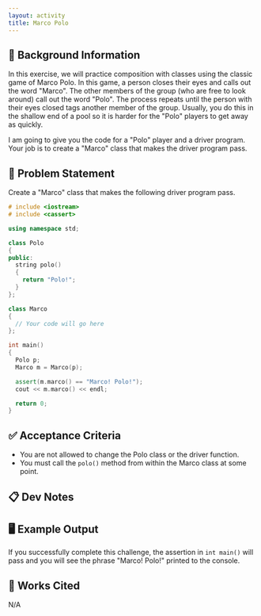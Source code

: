 ```yaml
---
layout: activity
title: Marco Polo
---
```


## 🔖 Background Information

In this exercise, we will practice composition with classes using the classic game of Marco Polo. In this game, a person closes their eyes and calls out the word "Marco". The other members of the group (who are free to look around) call out the word "Polo". The process repeats until the person with their eyes closed tags another member of the group. Usually, you do this in the shallow end of a pool so it is harder for the "Polo" players to get away as quickly.

I am going to give you the code for a "Polo" player and a driver program. Your job is to create a "Marco" class that makes the driver program pass.

## 🎯 Problem Statement

Create a "Marco" class that makes the following driver program pass.

```cpp
# include <iostream>
# include <cassert>

using namespace std;

class Polo
{
public:
  string polo()
  {
    return "Polo!";
  }
};

class Marco
{
  // Your code will go here
};

int main()
{
  Polo p;
  Marco m = Marco(p);

  assert(m.marco() == "Marco! Polo!");
  cout << m.marco() << endl;

  return 0;
}
```

## ✅ Acceptance Criteria

* You are not allowed to change the Polo class or the driver function.
* You must call the `polo()` method from within the Marco class at some point.

## 📋 Dev Notes

## 🖥️ Example Output

If you successfully complete this challenge, the assertion in `int main()` will pass and you will see the phrase "Marco! Polo!" printed to the console.

## 📘 Works Cited

N/A
